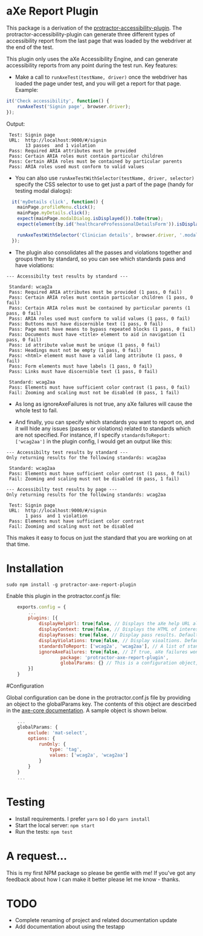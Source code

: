 aXe Report Plugin
====================

This package is a derivation of the [protractor-accessibility-plugin](https://github.com/angular/protractor-accessibility-plugin). The protractor-accessibility-plugin can generate three different types of accessibility report from the last page that was loaded by the webdriver at the end of the test.

This plugin only uses the aXe Accessibility Engine, and can generate accessibility reports from any point during the test run. Key features:

*  Make a call to `runAxeTest(testName, driver)` once the webdriver has loaded the page under test, and you will get a report for that page. Example:


```js
it('Check accessibility', function() {
	runAxeTest('Signin page', browser.driver);
});
```

Output:

```
 Test: Signin page
 URL:  http://localhost:9000/#/signin
       13 passes  and 1 violation
 Pass: Required ARIA attributes must be provided 
 Pass: Certain ARIA roles must contain particular children 
 Pass: Certain ARIA roles must be contained by particular parents 
 Pass: ARIA roles used must conform to valid values 
```

* You can also use `runAxeTestWithSelector(testName, driver, selector)` specify the CSS selector to use to get just a part of the page (handy for testing modal dialogs):

```js
  it('myDetails click', function() {
    mainPage.profileMenu.click();
    mainPage.myDetails.click();
    expect(mainPage.modalDialog.isDisplayed()).toBe(true);
    expect(element(by.id('healthcareProfessionalDetailsForm')).isDisplayed()).toBe(true);

    runAxeTestWithSelector('Clinician details', browser.driver, '.modal-dialog');
  });
```

* The plugin also consolidates all the passes and violations together and groups them by standard, so you can see which standards pass and have violations:

```
--- Accessibilty test results by standard ---

 Standard: wcag2a
 Pass: Required ARIA attributes must be provided (1 pass, 0 fail)
 Pass: Certain ARIA roles must contain particular children (1 pass, 0 fail)
 Pass: Certain ARIA roles must be contained by particular parents (1 pass, 0 fail)
 Pass: ARIA roles used must conform to valid values (1 pass, 0 fail)
 Pass: Buttons must have discernible text (1 pass, 0 fail)
 Pass: Page must have means to bypass repeated blocks (1 pass, 0 fail)
 Pass: Documents must have <title> element to aid in navigation (1 pass, 0 fail)
 Pass: id attribute value must be unique (1 pass, 0 fail)
 Pass: Headings must not be empty (1 pass, 0 fail)
 Pass: <html> element must have a valid lang attribute (1 pass, 0 fail)
 Pass: Form elements must have labels (1 pass, 0 fail)
 Pass: Links must have discernible text (1 pass, 0 fail)

 Standard: wcag2aa
 Pass: Elements must have sufficient color contrast (1 pass, 0 fail)
 Fail: Zooming and scaling must not be disabled (0 pass, 1 fail)
```

* As long as ignoreAxeFailures is not true, any aXe failures will cause the whole test to fail. 

* And finally, you can specify which standards you want to report on, and it will hide any issues (passes or violations) related to standards which are not specified. For instance, if I specify `standardsToReport: ['wcag2aa']` in the plugin config, I would get an output like this:

```
--- Accessibilty test results by standard ---
Only returning results for the following standards: wcag2aa

 Standard: wcag2aa
 Pass: Elements must have sufficient color contrast (1 pass, 0 fail)
 Fail: Zooming and scaling must not be disabled (0 pass, 1 fail)

--- Accessibilty test results by page ---
Only returning results for the following standards: wcag2aa

 Test: Signin page
 URL:  http://localhost:9000/#/signin
       1 pass  and 1 violation
 Pass: Elements must have sufficient color contrast 
 Fail: Zooming and scaling must not be disabled 
```

This makes it easy to focus on just the standard that you are working on at that time. 


# Installation
```
sudo npm install -g protractor-axe-report-plugin
```

Enable this plugin in the protractor.conf.js file:

```js
    exports.config = {
	    ...
	    plugins: [{
	        displayHelpUrl: true|false, // Displays the aXe help URL along with the error. Defaults to true. 
	        displayContext: true|false, // Displays the HTML of interest. Defaults to true.
	        displayPasses: true|false, // Display pass results. Defaults to true.
	        displayViolations: true|false, // Display vioaltions. Defaults to true.
	        standardsToReport: ['wcag2a', 'wcag2aa'], // A list of standards to report on. If empty, reports on all standards.
	        ignoreAxeFailures: true|false, // If true, aXe failures won't cause the whole test to fail. Defaults to false
					package: 'protractor-axe-report-plugin',
					globalParams: {} // This is a configuration object, see below for more detail.
	    }]
	}
```
#Configuration

Global configuration can be done in the protractor.conf.js file by providing an object to the globalParams key.  The contents of this object are descirbed in the [axe-core documentation](https://github.com/dequelabs/axe-core/blob/develop/doc/API.md).  A sample object is shown below.

```js
	...
	globalParams: {
		exclude: 'mat-select',
		options: {
			runOnly: {
				type: 'tag',
				values: ['wcag2a', 'wcag2aa']
			}
		}
	}
	...
```

# Testing
- Install requirements. I prefer `yarn` so I do `yarn install`
- Start the local server: `npm start`
- Run the tests: `npm test`

# A request...
This is my first NPM package so please be gentle with me! If you've got any feedback about how I can make it better please let me know - thanks.

# TODO
- Complete renaming of project and related documentation update
- Add documentation about using the testapp

